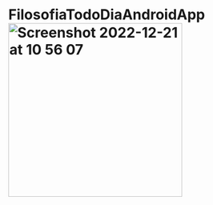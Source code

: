 # FilosofiaTodoDiaAndroidApp<img width="347" alt="Screenshot 2022-12-21 at 10 56 07" src="https://user-images.githubusercontent.com/57507219/208923334-36045ac6-17e1-4c3a-8365-785f476ea6af.png">

